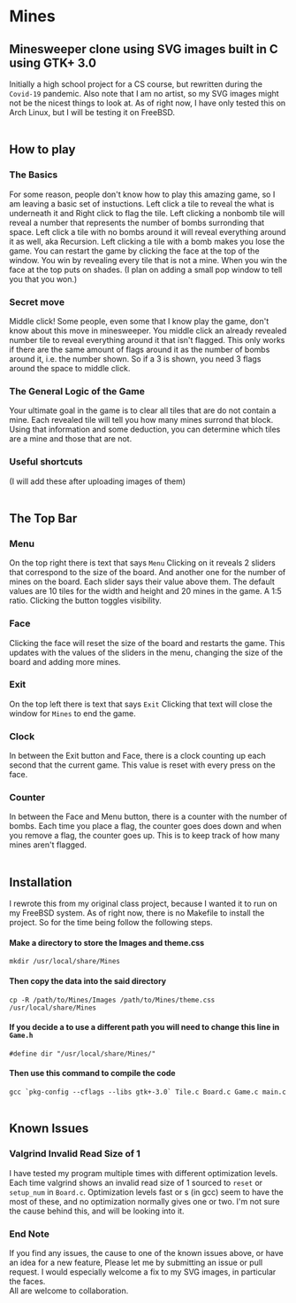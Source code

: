 # Mines
## Minesweeper clone using SVG images built in C using GTK+ 3.0
Initially a high school project for a CS course, but rewritten during the `Covid-19` pandemic.
Also note that I am no artist, so my SVG images might not be the nicest things to look at.
As of right now, I have only tested this on Arch Linux, but I will be testing it on FreeBSD.
<br/><br/>
## How to play
### The Basics
For some reason, people don't know how to play this amazing game, so I am leaving a basic set of instuctions.
Left click a tile to reveal the what is underneath it and Right click to flag the tile. 
Left clicking a nonbomb tile will reveal a number that represents the number of bombs surronding that space.
Left click a tile with no bombs around it will reveal everything around it as well, aka Recursion.
Left clicking a tile with a bomb makes you lose the game.
You can restart the game by clicking the face at the top of the window.
You win by revealing every tile that is not a mine.
When you win the face at the top puts on shades. 
(I plan on adding a small pop window to tell you that you won.)

### Secret move
Middle click! Some people, even some that I know play the game, don't know about this move in minesweeper.
You middle click an already revealed number tile to reveal everything around it that isn't flagged.
This only works if there are the same amount of flags around it as the number of bombs around it, i.e. the number shown.
So if a 3 is shown, you need 3 flags around the space to middle click. 

### The General Logic of the Game
Your ultimate goal in the game is to clear all tiles that are do not contain a mine. 
Each revealed tile will tell you how many mines surrond that block.
Using that information and some deduction, you can determine which tiles are a mine and those that are not.

### Useful shortcuts
(I will add these after uploading images of them)
<br/><br/>
## The Top Bar
### Menu
On the top right there is text that says `Menu`
Clicking on it reveals 2 sliders that correspond to the size of the board.
And another one for the number of mines on the board.
Each slider says their value above them.
The default values are 10 tiles for the width and height and 20 mines in the game. A 1:5 ratio.
Clicking the button toggles visibility. 

### Face
Clicking the face will reset the size of the board and restarts the game. 
This updates with the values of the sliders in the menu, changing the size of the board and adding more mines.

### Exit
On the top left there is text that says `Exit`
Clicking that text will close the window for `Mines` to end the game.

### Clock
In between the Exit button and Face, there is a clock counting up each second that the current game.
This value is reset with every press on the face. 

### Counter
In between the Face and Menu button, there is a counter with the number of bombs.
Each time you place a flag, the counter goes does down and when you remove a flag, the counter goes up. 
This is to keep track of how many mines aren't flagged. 
<br/><br/>
## Installation
I rewrote this from my original class project, because I wanted it to run on my FreeBSD system. 
As of right now, there is no Makefile to install the project.
So for the time being follow the following steps.

#### Make a directory to store the Images and theme.css

`mkdir /usr/local/share/Mines`

#### Then copy the data into the said directory

`cp -R /path/to/Mines/Images /path/to/Mines/theme.css /usr/local/share/Mines`

#### If you decide a to use a different path you will need to change this line in `Game.h`

`#define dir "/usr/local/share/Mines/"`

#### Then use this command to compile the code
  
``gcc `pkg-config --cflags --libs gtk+-3.0` Tile.c Board.c Game.c main.c``
<br/><br/>
## Known Issues
### Valgrind Invalid Read Size of 1
I have tested my program multiple times with different optimization levels.
Each time valgrind shows an invalid read size of 1 sourced to `reset` or `setup_num` in `Board.c`.
Optimization levels fast or s (in gcc) seem to have the most of these, and no optimization normally gives one or two. 
I'm not sure the cause behind this, and will be looking into it. 

### End Note
If you find any issues, the cause to one of the known issues above, or have an idea for a new feature, 
Please let me by submitting an issue or pull request. 
I would especially welcome a fix to my SVG images, in particular the faces.\
All are welcome to collaboration.
